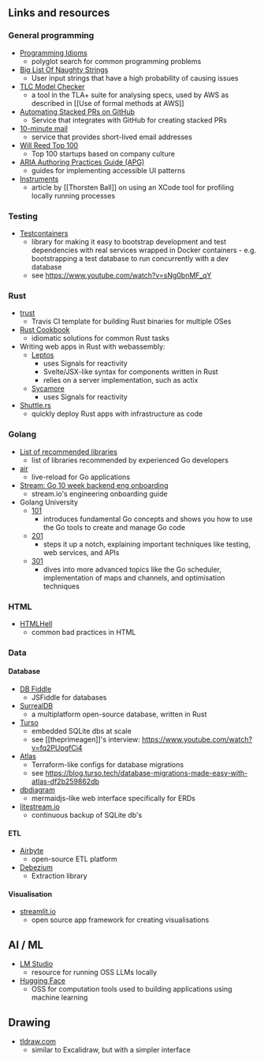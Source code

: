 ## Links and resources

### General programming

- [Programming Idioms](https://www.programming-idioms.org/)
  - polyglot search for common programming problems
- [Big List Of Naughty Strings](https://github.com/minimaxir/big-list-of-naughty-strings)
  - User input strings that have a high probability of causing issues
- [TLC Model Checker](https://lamport.azurewebsites.net/tla/toolbox.html)
  - a tool in the TLA+ suite for analysing specs, used by AWS as described in [[Use of formal methods at AWS]]
- [Automating Stacked PRs on GitHub](https://graphite.dev/blog/stacked-prs)
  - Service that integrates with GitHub for creating stacked PRs
- [10-minute mail](https://10minutemail.com/)
  - service that provides short-lived email addresses
- [Will Reed Top 100](https://www.willreedtop100.com/top-100-list)
  - Top 100 startups based on company culture
- [ARIA Authoring Practices Guide (APG)](https://www.w3.org/WAI/ARIA/apg/patterns/)
  - guides for implementing accessible UI patterns
- [Instruments](https://registerspill.thorstenball.com/p/did-you-know-about-instruments)
  * article by [[Thorsten Ball]] on using an XCode tool for profiling locally running processes

### Testing

- [Testcontainers](https://testcontainers.com/getting-started/)
  * library for making it easy to bootstrap development and test dependencies
      with real services wrapped in Docker containers - e.g. bootstrapping a test
      database to run concurrently with a dev database
  * see https://www.youtube.com/watch?v=sNg0bnMF_qY

### Rust

- [trust](https://github.com/japaric/trust)
  - Travis CI template for building Rust binaries for multiple OSes
- [Rust Cookbook](https://rust-lang-nursery.github.io/rust-cookbook/)
  - idiomatic solutions for common Rust tasks
- Writing web apps in Rust with webassembly:
  - [Leptos](https://leptos.dev/)
    - uses Signals for reactivity
    - Svelte/JSX-like syntax for components written in Rust
    - relies on a server implementation, such as actix
  - [Sycamore](https://sycamore-rs.netlify.app/)
    - uses Signals for reactivity
- [Shuttle.rs](https://shuttle.rs/)
  - quickly deploy Rust apps with infrastructure as code

### Golang

- [List of recommended libraries](https://threedots.tech/post/list-of-recommended-libraries/)
  * list of libraries recommended by experienced Go developers
- [air](https://github.com/cosmtrek/air)
  * live-reload for Go applications
- [Stream: Go 10 week backend eng onboarding](https://stream-wiki.notion.site/Stream-Go-10-Week-Backend-Eng-Onboarding-625363c8c3684753b7f2b7d829bcd67a)
  - stream.io's engineering onboarding guide
- Golang University
  - [101](https://www.youtube.com/playlist?list=PLEcwzBXTPUE9V1o8mZdC9tNnRZaTgI-1P)
    - introduces fundamental Go concepts and shows you how to use the Go tools to create and manage Go code
  - [201](https://www.youtube.com/playlist?list=PLEcwzBXTPUE_5m_JaMXmGEFgduH8EsuTs)
    - steps it up a notch, explaining important techniques like testing, web services, and APIs
  - [301](https://www.youtube.com/playlist?list=PLEcwzBXTPUE8KvXRFmmfPEUmKoy9LfmAf)
    * dives into more advanced topics like the Go scheduler, implementation of maps and channels, and optimisation techniques

### HTML

- [HTMLHell](https://htmlhell.com/)
  - common bad practices in HTML

### Data

#### Database

- [DB Fiddle](https://www.db-fiddle.com/f/2hU2nuUrSiujYtn9eBtuXV/0)
  - JSFiddle for databases
- [SurrealDB](https://docs.surrealdb.com/docs/integration/sdks/rust/)
  - a multiplatform open-source database, written in Rust
- [Turso](https://turso.tech)
  - embedded SQLite dbs at scale
  - see [[theprimeagen]]'s interview: https://www.youtube.com/watch?v=fq2PUpgfCi4
- [Atlas](https://atlasgo.io/getting-started/)
  - Terraform-like configs for database migrations
  - see https://blog.turso.tech/database-migrations-made-easy-with-atlas-df2b259862db
- [dbdiagram](https://dbdiagram.io)
  - mermaidjs-like web interface specifically for ERDs
- [litestream.io](https://litestream.io/)
  - continuous backup of SQLite db's

#### ETL

- [Airbyte](https://airbyte.com/tutorials/mysql-change-data-capture-cdc)
  - open-source ETL platform
- [Debezium](https://debezium.io/)
  - Extraction library

#### Visualisation

- [streamlit.io](https://streamlit.io/)
  - open source app framework for creating visualisations

## AI / ML

- [LM Studio](https://lmstudio.ai/)
  - resource for running OSS LLMs locally
- [Hugging Face](https://huggingface.co)
  - OSS for computation tools used to building applications using machine learning

## Drawing

- [tldraw.com](https://tldraw.com)
    * similar to Excalidraw, but with a simpler interface
